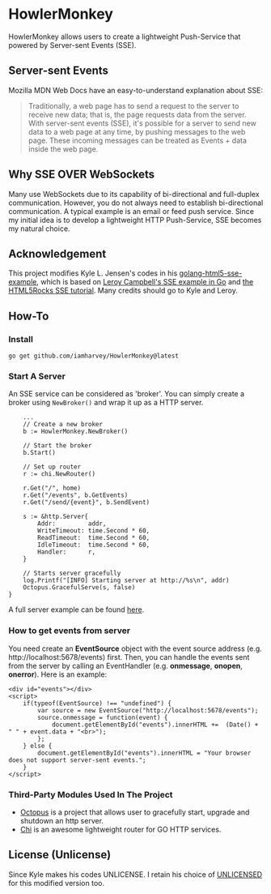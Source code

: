 # HowlerMonkey

HowlerMonkey allows users to create a lightweight Push-Service that powered by Server-sent Events (SSE).

## Server-sent Events
Mozilla MDN Web Docs have an easy-to-understand explanation about SSE:

> Traditionally, a web page has to send a request to the server to receive new data; that is, the page requests data from the server. With server-sent events (SSE), it's possible for a server to send new data to a web page at any time, by pushing messages to the web page. These incoming messages can be treated as Events + data inside the web page.

## Why SSE OVER WebSockets
Many use WebSockets due to its capability of bi-directional and full-duplex communication. However, you do not always need to establish bi-directional communication. A typical example is an email or feed push service. Since my initial idea is to develop a lightweight HTTP Push-Service, SSE becomes my natural choice.

## Acknowledgement
This project modifies Kyle L. Jensen's codes in his 
[golang-html5-sse-example](https://github.com/kljensen/golang-html5-sse-example), which is based on 
[Leroy Campbell's SSE example in Go](https://gist.github.com/artisonian/3836281) and 
[the HTML5Rocks SSE tutorial](http://www.html5rocks.com/en/tutorials/eventsource/basics/). Many credits should go to Kyle and Leroy.

## How-To

### Install
```$xslt
go get github.com/iamharvey/HowlerMonkey@latest
```

### Start A Server
An SSE service can be considered as 'broker'. You can simply create a broker using `NewBroker()` 
and wrap it up as a HTTP server.
```$xslt
    ...
	// Create a new broker
	b := HowlerMonkey.NewBroker()

	// Start the broker
	b.Start()

	// Set up router
	r := chi.NewRouter()

	r.Get("/", home)
	r.Get("/events", b.GetEvents)
	r.Get("/send/{event}", b.SendEvent)

	s := &http.Server{
		Addr:         addr,
		WriteTimeout: time.Second * 60,
		ReadTimeout:  time.Second * 60,
		IdleTimeout:  time.Second * 60,
		Handler:      r,
	}

	// Starts server gracefully
	log.Printf("[INFO] Starting server at http://%s\n", addr)
	Octopus.GracefulServe(s, false)
}
```
A full server example can be found [here](https://github.com/iamharvey/HowlerMonkey/blob/master/server/main.go).

### How to get events from server
You need create an **EventSource** object with the event source address (e.g. http://localhost:5678/events) 
first. Then, you can handle the events sent from the server by calling an EventHandler 
(e.g. **onmessage**, **onopen**, **onerror**). Here is an example: 

```$xslt
<div id="events"></div>
<script>
    if(typeof(EventSource) !== "undefined") {
        var source = new EventSource("http://localhost:5678/events");
        source.onmessage = function(event) {
            document.getElementById("events").innerHTML +=  (Date() + " " + event.data + "<br>");
        };
    } else {
        document.getElementById("events").innerHTML = "Your browser does not support server-sent events.";
    }
</script>
```

### Third-Party Modules Used In The Project
- [Octopus](https://github.com/NBCFB/Octopus) is a project that allows user to gracefully start, upgrade and shutdown an 
http server.
- [Chi](https://github.com/go-chi/chi) is an awesome lightweight router for GO HTTP services.


## License (Unlicense)
Since Kyle makes his codes UNLICENSE. I retain his choice of 
[UNLICENSED](https://github.com/iamharvey/HowlerMonkey/blob/master/LICENSE) for this modified version too.
